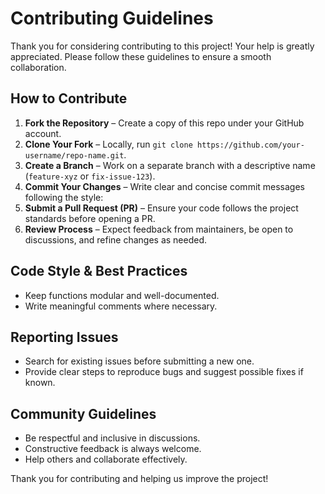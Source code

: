 # Contributing Guidelines

Thank you for considering contributing to this project! Your help is greatly appreciated. Please follow these guidelines to ensure a smooth collaboration.

## How to Contribute
1. **Fork the Repository** – Create a copy of this repo under your GitHub account.
2. **Clone Your Fork** – Locally, run `git clone https://github.com/your-username/repo-name.git`.
3. **Create a Branch** – Work on a separate branch with a descriptive name (`feature-xyz` or `fix-issue-123`).
4. **Commit Your Changes** – Write clear and concise commit messages following the style:
5. **Submit a Pull Request (PR)** – Ensure your code follows the project standards before opening a PR.
6. **Review Process** – Expect feedback from maintainers, be open to discussions, and refine changes as needed.

## Code Style & Best Practices
- Keep functions modular and well-documented.
- Write meaningful comments where necessary.

## Reporting Issues
- Search for existing issues before submitting a new one.
- Provide clear steps to reproduce bugs and suggest possible fixes if known.

## Community Guidelines
- Be respectful and inclusive in discussions.
- Constructive feedback is always welcome.
- Help others and collaborate effectively.

Thank you for contributing and helping us improve the project!
